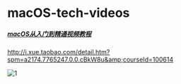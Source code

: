 # macOS-tech-videos
##### [macOS从入门到精通视频教程](http://i.xue.taobao.com/detail.htm?spm=a2174.7765247.0.0.cBkW8u&amp;courseId=100614)
http://i.xue.taobao.com/detail.htm?spm=a2174.7765247.0.0.cBkW8u&amp;courseId=100614

![1](https://github.com/shibiao/macOS-tech-videos/blob/master/macOS从入门到精通.png)

